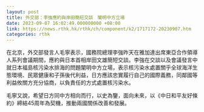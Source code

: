 ```yaml
---
layout: post
title: 外交部：李強應約與岸田簡短交談　闡明中方立場
date: 2023-09-07 16:02:49.000000000 +08:00
link: https://news.rthk.hk/rthk/ch/component/k2/1717172-20230907.htm
categories: rthk
---
```


在北京，外交部發言人毛寧表示，國務院總理李強昨天在雅加達出席東亞合作領導人系列會議期間，應約與日本首相岸田文雄簡短交談。李強在交談以及會議發言中就日本福島核污染水排海的問題闡明中方立場，表示核污染水處置關乎全球海洋生態環境、民眾健康和子孫後代利益，日方應該忠實履行自己的國際義務，同鄰國等利益攸關方充分協商，以負責任的方式處置核污染水。

毛寧又說，希望日方同中方相向而行，以史為鑒，面向未來，以《中日和平友好條約》締結45周年為契機，推動兩國關係改善和發展。
